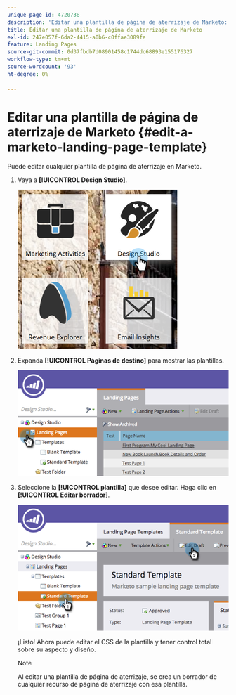 ```yaml
---
unique-page-id: 4720738
description: 'Editar una plantilla de página de aterrizaje de Marketo: documentos de Marketo: documentación del producto'
title: Editar una plantilla de página de aterrizaje de Marketo
exl-id: 247e057f-6da2-4415-a0b6-c0ffae3089fe
feature: Landing Pages
source-git-commit: 0d37fbdb7d08901458c1744dc68893e155176327
workflow-type: tm+mt
source-wordcount: '93'
ht-degree: 0%

---
```


# Editar una plantilla de página de aterrizaje de Marketo {#edit-a-marketo-landing-page-template}

Puede editar cualquier plantilla de página de aterrizaje en Marketo.

1. Vaya a **[!UICONTROL Design Studio]**.

   ![](assets/designstudio.png)

1. Expanda **[!UICONTROL Páginas de destino]** para mostrar las plantillas.

   ![](assets/image2015-5-21-12-3a40-3a3.png)

1. Seleccione la **[!UICONTROL plantilla]** que desee editar. Haga clic en **[!UICONTROL Editar borrador]**.

   ![](assets/image2015-5-21-12-3a37-3a54.png)

   ¡Listo! Ahora puede editar el CSS de la plantilla y tener control total sobre su aspecto y diseño.

   >[!NOTE]
   >
   >Al editar una plantilla de página de aterrizaje, se crea un borrador de cualquier recurso de página de aterrizaje con esa plantilla.
